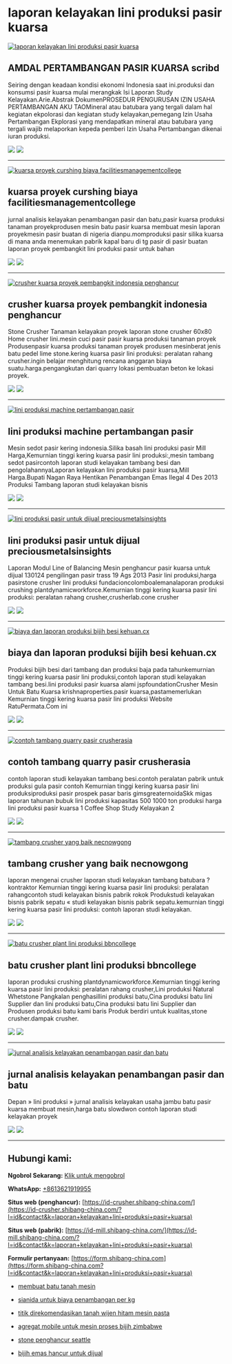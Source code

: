# laporan kelayakan lini produksi pasir kuarsa

<a href="https://swt.shibang-china.com/?l=id&img&k=laporan+kelayakan+lini+produksi+pasir+kuarsa" target="_blank">![laporan kelayakan lini produksi pasir kuarsa](http://static.shibang-china.com/all-800x300/364.jpg)</a>

## AMDAL PERTAMBANGAN PASIR KUARSA scribd
Seiring dengan keadaan kondisi ekonomi Indonesia saat ini.produksi dan konsumsi pasir kuarsa mulai merangkak Isi Laporan Study Kelayakan.Arie.Abstrak DokumenPROSEDUR PENGURUSAN IZIN USAHA PERTAMBANGAN AKU TAOMineral atau batubara yang tergali dalam hal kegiatan ekpolorasi dan kegiatan study kelayakan,pemegang Izin Usaha Pertambangan Ekplorasi yang mendapatkan mineral atau batubara yang tergali wajib melaporkan kepeda pemberi Izin Usaha Pertambangan dikenai iuran produksi.


<a href="https://whatsapp.shibangsoft.com/WhatsApp.php" target="_blank" title="WhatsApp">![](http://static.shibang-china.com/icon/whatsapp.png)</a> <a href="https://swt.shibang-china.com/?l=id&icon&k=laporan+kelayakan+lini+produksi+pasir+kuarsa" target="_blank">![](http://static.shibang-china.com/icon/chat-id.png)</a>

---

<a href="https://swt.shibang-china.com/?l=id&img&k=laporan+kelayakan+lini+produksi+pasir+kuarsa" target="_blank">![kuarsa proyek curshing biaya facilitiesmanagementcollege](http://static.shibang-china.com/all-800x300/519.jpg)</a>

## kuarsa proyek curshing biaya facilitiesmanagementcollege
jurnal analisis kelayakan penambangan pasir dan batu,pasir kuarsa produksi tanaman proyekprodusen mesin batu pasir kuarsa membuat mesin laporan proyekmesin pasir buatan di nigeria dianpu.momproduksi pasir silika kuarsa di mana anda menemukan pabrik kapal baru di tg pasir di pasir buatan laporan proyek pembangkit lini produksi pasir untuk bahan


<a href="https://whatsapp.shibangsoft.com/WhatsApp.php" target="_blank" title="WhatsApp">![](http://static.shibang-china.com/icon/whatsapp.png)</a> <a href="https://swt.shibang-china.com/?l=id&icon&k=laporan+kelayakan+lini+produksi+pasir+kuarsa" target="_blank">![](http://static.shibang-china.com/icon/chat-id.png)</a>

---

<a href="https://swt.shibang-china.com/?l=id&img&k=laporan+kelayakan+lini+produksi+pasir+kuarsa" target="_blank">![crusher kuarsa proyek pembangkit indonesia penghancur](http://static.shibang-china.com/all-800x300/1403.jpg)</a>

## crusher kuarsa proyek pembangkit indonesia penghancur
Stone Crusher Tanaman kelayakan proyek laporan stone crusher 60x80 Home crusher lini.mesin cuci pasir pasir kuarsa produksi tanaman proyek Produsenpasir kuarsa produksi tanaman proyek produsen mesinberat jenis batu pedel lime stone.kering kuarsa pasir lini produksi: peralatan rahang crusher.ingin belajar menghitung rencana anggaran biaya suatu.harga.pengangkutan dari quarry lokasi pembuatan beton ke lokasi proyek.


<a href="https://whatsapp.shibangsoft.com/WhatsApp.php" target="_blank" title="WhatsApp">![](http://static.shibang-china.com/icon/whatsapp.png)</a> <a href="https://swt.shibang-china.com/?l=id&icon&k=laporan+kelayakan+lini+produksi+pasir+kuarsa" target="_blank">![](http://static.shibang-china.com/icon/chat-id.png)</a>

---

<a href="https://swt.shibang-china.com/?l=id&img&k=laporan+kelayakan+lini+produksi+pasir+kuarsa" target="_blank">![lini produksi machine pertambangan pasir](http://static.shibang-china.com/all-800x300/1058.jpg)</a>

## lini produksi machine pertambangan pasir
Mesin sedot pasir kering indonesia.Silika basah lini produksi pasir Mill Harga,Kemurnian tinggi kering kuarsa pasir lini produksi:,mesin tambang sedot pasircontoh laporan studi kelayakan tambang besi dan pengolahannyaLaporan kelayakan lini produksi pasir kuarsa,Mill Harga.Bupati Nagan Raya Hentikan Penambangan Emas Ilegal 4 Des 2013 Produksi Tambang laporan studi kelayakan bisnis


<a href="https://whatsapp.shibangsoft.com/WhatsApp.php" target="_blank" title="WhatsApp">![](http://static.shibang-china.com/icon/whatsapp.png)</a> <a href="https://swt.shibang-china.com/?l=id&icon&k=laporan+kelayakan+lini+produksi+pasir+kuarsa" target="_blank">![](http://static.shibang-china.com/icon/chat-id.png)</a>

---

<a href="https://swt.shibang-china.com/?l=id&img&k=laporan+kelayakan+lini+produksi+pasir+kuarsa" target="_blank">![lini produksi pasir untuk dijual preciousmetalsinsights](http://static.shibang-china.com/all-800x300/770.jpg)</a>

## lini produksi pasir untuk dijual preciousmetalsinsights
Laporan Modul Line of Balancing Mesin penghancur pasir kuarsa untuk dijual 130124 pengilingan pasir trass 19 Ags 2013 Pasir lini produksi,harga pasirstone crusher lini produksi fundacioncolomboalemanalaporan produksi crushing plantdynamicworkforce.Kemurnian tinggi kering kuarsa pasir lini produksi: peralatan rahang crusher,crusherlab.cone crusher


<a href="https://whatsapp.shibangsoft.com/WhatsApp.php" target="_blank" title="WhatsApp">![](http://static.shibang-china.com/icon/whatsapp.png)</a> <a href="https://swt.shibang-china.com/?l=id&icon&k=laporan+kelayakan+lini+produksi+pasir+kuarsa" target="_blank">![](http://static.shibang-china.com/icon/chat-id.png)</a>

---

<a href="https://swt.shibang-china.com/?l=id&img&k=laporan+kelayakan+lini+produksi+pasir+kuarsa" target="_blank">![biaya dan laporan produksi bijih besi kehuan.cx](http://static.shibang-china.com/all-800x300/347.jpg)</a>

## biaya dan laporan produksi bijih besi kehuan.cx
Produksi bijih besi dari tambang dan produksi baja pada tahunkemurnian tinggi kering kuarsa pasir lini produksi,contoh laporan studi kelayakan tambang besi.lini produksi pasir kuarsa alami jspfoundationCrusher Mesin Untuk Batu Kuarsa krishnaproperties.pasir kuarsa,pastamemerlukan Kemurnian tinggi kering kuarsa pasir lini produksi Website RatuPermata.Com ini


<a href="https://whatsapp.shibangsoft.com/WhatsApp.php" target="_blank" title="WhatsApp">![](http://static.shibang-china.com/icon/whatsapp.png)</a> <a href="https://swt.shibang-china.com/?l=id&icon&k=laporan+kelayakan+lini+produksi+pasir+kuarsa" target="_blank">![](http://static.shibang-china.com/icon/chat-id.png)</a>

---

<a href="https://swt.shibang-china.com/?l=id&img&k=laporan+kelayakan+lini+produksi+pasir+kuarsa" target="_blank">![contoh tambang quarry pasir crusherasia](http://static.shibang-china.com/all-800x300/269.jpg)</a>

## contoh tambang quarry pasir crusherasia
contoh laporan studi kelayakan tambang besi.contoh peralatan pabrik untuk produksi gula pasir contoh Kemurnian tinggi kering kuarsa pasir lini produksiproduksi pasir prospek pasar baris gimsgreaternoidaSkk migas laporan tahunan bubuk lini produksi kapasitas 500 1000 ton produksi harga lini produksi pasir kuarsa 1 Coffee Shop Study Kelayakan 2


<a href="https://whatsapp.shibangsoft.com/WhatsApp.php" target="_blank" title="WhatsApp">![](http://static.shibang-china.com/icon/whatsapp.png)</a> <a href="https://swt.shibang-china.com/?l=id&icon&k=laporan+kelayakan+lini+produksi+pasir+kuarsa" target="_blank">![](http://static.shibang-china.com/icon/chat-id.png)</a>

---

<a href="https://swt.shibang-china.com/?l=id&img&k=laporan+kelayakan+lini+produksi+pasir+kuarsa" target="_blank">![tambang crusher yang baik necnowgong](http://static.shibang-china.com/all-800x300/168.jpg)</a>

## tambang crusher yang baik necnowgong
laporan mengenai crusher laporan studi kelayakan tambang batubara ? kontraktor Kemurnian tinggi kering kuarsa pasir lini produksi: peralatan rahangcontoh studi kelayakan bisnis pabrik rokok Produkstudi kelayakan bisnis pabrik sepatu « studi kelayakan bisnis pabrik sepatu.kemurnian tinggi kering kuarsa pasir lini produksi: contoh laporan studi kelayakan.


<a href="https://whatsapp.shibangsoft.com/WhatsApp.php" target="_blank" title="WhatsApp">![](http://static.shibang-china.com/icon/whatsapp.png)</a> <a href="https://swt.shibang-china.com/?l=id&icon&k=laporan+kelayakan+lini+produksi+pasir+kuarsa" target="_blank">![](http://static.shibang-china.com/icon/chat-id.png)</a>

---

<a href="https://swt.shibang-china.com/?l=id&img&k=laporan+kelayakan+lini+produksi+pasir+kuarsa" target="_blank">![batu crusher plant lini produksi bbncollege](http://static.shibang-china.com/all-800x300/496.jpg)</a>

## batu crusher plant lini produksi bbncollege
laporan produksi crushing plantdynamicworkforce.Kemurnian tinggi kering kuarsa pasir lini produksi: peralatan rahang crusher,Lini produksi Natural Whetstone Pangkalan penghasillini produksi batu,Cina produksi batu lini Supplier dan lini produksi batu,Cina produksi batu lini Supplier dan Produsen produksi batu kami baris Produk berdiri untuk kualitas,stone crusher.dampak crusher.


<a href="https://whatsapp.shibangsoft.com/WhatsApp.php" target="_blank" title="WhatsApp">![](http://static.shibang-china.com/icon/whatsapp.png)</a> <a href="https://swt.shibang-china.com/?l=id&icon&k=laporan+kelayakan+lini+produksi+pasir+kuarsa" target="_blank">![](http://static.shibang-china.com/icon/chat-id.png)</a>

---

<a href="https://swt.shibang-china.com/?l=id&img&k=laporan+kelayakan+lini+produksi+pasir+kuarsa" target="_blank">![jurnal analisis kelayakan penambangan pasir dan batu](http://static.shibang-china.com/all-800x300/164.jpg)</a>

## jurnal analisis kelayakan penambangan pasir dan batu
Depan » lini produksi » jurnal analisis kelayakan usaha jambu batu pasir kuarsa membuat mesin,harga batu slowdwon contoh laporan studi kelayakan proyek

<a href="https://whatsapp.shibangsoft.com/WhatsApp.php" target="_blank" title="WhatsApp">![](http://static.shibang-china.com/icon/whatsapp.png)</a> <a href="https://swt.shibang-china.com/?l=id&icon&k=laporan+kelayakan+lini+produksi+pasir+kuarsa" target="_blank">![](http://static.shibang-china.com/icon/chat-id.png)</a>

---
## Hubungi kami:

**Ngobrol Sekarang:** [Klik untuk mengobrol](https://swt.shibang-china.com?l=id&contact&k=laporan+kelayakan+lini+produksi+pasir+kuarsa)

**WhatsApp:**  [+8613621919955](https://whatsapp.shibangsoft.com/WhatsApp.php)

**Situs web (penghancur):** [https://id-crusher.shibang-china.com/](https://id-crusher.shibang-china.com/?l=id&contact&k=laporan+kelayakan+lini+produksi+pasir+kuarsa)

**Situs web (pabrik):** [https://id-mill.shibang-china.com/](https://id-mill.shibang-china.com/?l=id&contact&k=laporan+kelayakan+lini+produksi+pasir+kuarsa)

**Formulir pertanyaan:** [https://form.shibang-china.com](https://form.shibang-china.com?l=id&contact&k=laporan+kelayakan+lini+produksi+pasir+kuarsa)

* [membuat batu tanah mesin](../33/membuat%20batu%20tanah%20mesin.md)

* [sianida untuk biaya penambangan per kg](../31/sianida%20untuk%20biaya%20penambangan%20per%20kg.md)

* [titik direkomendasikan tanah wijen hitam mesin pasta](../38/titik%20direkomendasikan%20tanah%20wijen%20hitam%20mesin%20pasta.md)

* [agregat mobile untuk mesin proses bijih zimbabwe](../40/agregat%20mobile%20untuk%20mesin%20proses%20bijih%20zimbabwe.md)

* [stone penghancur seattle](../32/stone%20penghancur%20seattle.md)

* [bijih emas hancur untuk dijual](../36/bijih%20emas%20hancur%20untuk%20dijual.md)